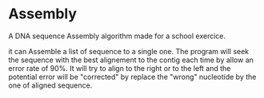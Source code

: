 # Assembly

A DNA sequence Assembly algorithm made for a school exercice.

it can Assemble a list of sequence to a single one. The program will seek the 
sequence with the best alignement to the contig each time by allow an error rate of 90%.
It will try to align to the right or to the left and the potential error will be "corrected"
by replace the "wrong" nucleotide by the one of aligned sequence.

